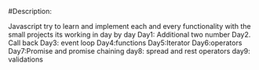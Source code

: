 #Description:

Javascript try to learn and implement each and every functionality with the small projects
its working in day by day
Day1: Additional two number
Day2. Call back
Day3: event loop
Day4:functions
Day5:Iterator
Day6:operators
Day7:Promise and promise chaining
day8: spread and rest operators
day9: validations
